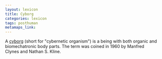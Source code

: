 ```yaml
---
layout: lexicon
title: Cyborg
categories: lexicon
tags: posthuman
metamaps_link:
---
```


A [cyborg](https://en.wikipedia.org/wiki/Cyborg) (short for "cybernetic organism") is a being with both organic and biomechatronic body parts. The term was coined in 1960 by Manfred Clynes and Nathan S. Kline.
